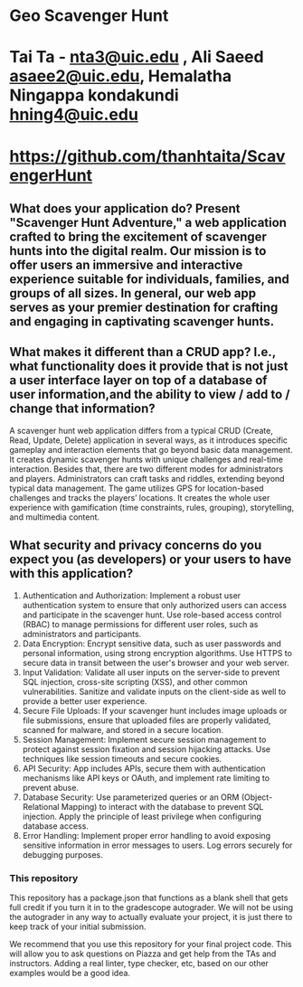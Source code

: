 # Geo Scavenger Hunt

# Tai Ta - nta3@uic.edu , Ali Saeed asaee2@uic.edu, Hemalatha Ningappa kondakundi hning4@uic.edu 

# https://github.com/thanhtaita/ScavengerHunt

## What does your application do? Present "Scavenger Hunt Adventure," a web application crafted to bring the excitement of scavenger hunts into the digital realm. Our mission is to offer users an immersive and interactive experience suitable for individuals, families, and groups of all sizes. In general, our web app serves as your premier destination for crafting and engaging in captivating scavenger hunts.


## What makes it different than a CRUD app? I.e., what functionality does it provide that is not just a user interface layer on top of a database of user information,and the ability to view / add to / change that information? 

A scavenger hunt web application differs from a typical CRUD (Create, Read, Update, Delete) application in several ways, as it introduces specific gameplay and interaction elements that go beyond basic data management. It creates dynamic scavenger hunts with unique challenges and real-time interaction. Besides that, there are two different modes for administrators and players. Administrators can craft tasks and riddles, extending beyond typical data management. The game utilizes GPS for location-based challenges and tracks the players’ locations. It creates the whole user experience with gamification (time constraints, rules, grouping), storytelling, and multimedia content.




## What security and privacy concerns do you expect you (as developers) or your users to have with this application?

1. Authentication and Authorization:
Implement a robust user authentication system to ensure that only authorized users can access and participate in the scavenger hunt.
Use role-based access control (RBAC) to manage permissions for different user roles, such as administrators and participants.
2. Data Encryption:
Encrypt sensitive data, such as user passwords and personal information, using strong encryption algorithms.
Use HTTPS to secure data in transit between the user's browser and your web server.
3. Input Validation:
Validate all user inputs on the server-side to prevent SQL injection, cross-site scripting (XSS), and other common vulnerabilities.
Sanitize and validate inputs on the client-side as well to provide a better user experience.
4. Secure File Uploads:
If your scavenger hunt includes image uploads or file submissions, ensure that uploaded files are properly validated, scanned for malware, and stored in a secure location.
5. Session Management:
Implement secure session management to protect against session fixation and session hijacking attacks.
Use techniques like session timeouts and secure cookies.
6. API Security:
App includes APIs, secure them with authentication mechanisms like API keys or OAuth, and implement rate limiting to prevent abuse.
7. Database Security:
Use parameterized queries or an ORM (Object-Relational Mapping) to interact with the database to prevent SQL injection.
Apply the principle of least privilege when configuring database access.
8. Error Handling:
Implement proper error handling to avoid exposing sensitive information in error messages to users.
Log errors securely for debugging purposes.


### This repository

This repository has a package.json that functions as a blank shell that gets full credit if you turn it in to the gradescope autograder. We will not be using the autograder in any way to actually evaluate your project, it is just there to keep track of your initial submission.

We recommend that you use this repository for your final project code. This will allow you to ask questions on Piazza and get help from the TAs and instructors. Adding a real linter, type checker, etc, based on our other examples would be a good idea.
